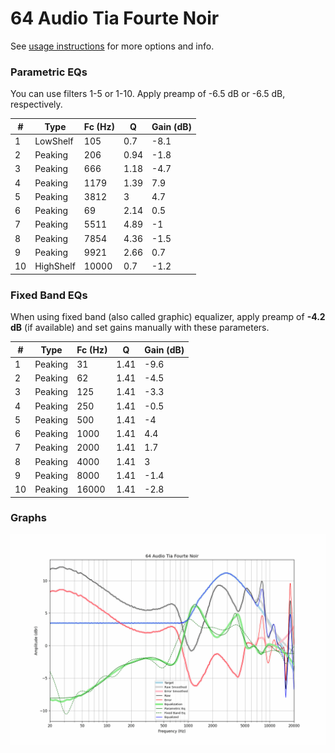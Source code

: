 # 64 Audio Tia Fourte Noir
See [usage instructions](https://github.com/jaakkopasanen/AutoEq#usage) for more options and info.

### Parametric EQs
You can use filters 1-5 or 1-10. Apply preamp of -6.5 dB or -6.5 dB, respectively.

|   # | Type      |   Fc (Hz) |    Q |   Gain (dB) |
|-----|-----------|-----------|------|-------------|
|   1 | LowShelf  |       105 | 0.7  |        -8.1 |
|   2 | Peaking   |       206 | 0.94 |        -1.8 |
|   3 | Peaking   |       666 | 1.18 |        -4.7 |
|   4 | Peaking   |      1179 | 1.39 |         7.9 |
|   5 | Peaking   |      3812 | 3    |         4.7 |
|   6 | Peaking   |        69 | 2.14 |         0.5 |
|   7 | Peaking   |      5511 | 4.89 |        -1   |
|   8 | Peaking   |      7854 | 4.36 |        -1.5 |
|   9 | Peaking   |      9921 | 2.66 |         0.7 |
|  10 | HighShelf |     10000 | 0.7  |        -1.2 |

### Fixed Band EQs
When using fixed band (also called graphic) equalizer, apply preamp of **-4.2 dB** (if available) and set gains manually with these parameters.

|   # | Type    |   Fc (Hz) |    Q |   Gain (dB) |
|-----|---------|-----------|------|-------------|
|   1 | Peaking |        31 | 1.41 |        -9.6 |
|   2 | Peaking |        62 | 1.41 |        -4.5 |
|   3 | Peaking |       125 | 1.41 |        -3.3 |
|   4 | Peaking |       250 | 1.41 |        -0.5 |
|   5 | Peaking |       500 | 1.41 |        -4   |
|   6 | Peaking |      1000 | 1.41 |         4.4 |
|   7 | Peaking |      2000 | 1.41 |         1.7 |
|   8 | Peaking |      4000 | 1.41 |         3   |
|   9 | Peaking |      8000 | 1.41 |        -1.4 |
|  10 | Peaking |     16000 | 1.41 |        -2.8 |

### Graphs
![](./64%20Audio%20Tia%20Fourte%20Noir.png)
